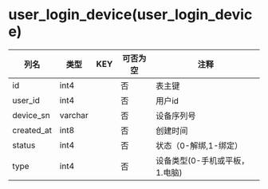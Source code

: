 # user_login_device(user_login_device)
| 列名   | 类型   | KEY  | 可否为空 | 注释   |
| ---- | ---- | ---- | ---- | ---- |
|id|int4||否|表主键|
|user_id|int4||否|用户id|
|device_sn|varchar||否|设备序列号|
|created_at|int8||否|创建时间|
|status|int4||否|状态（0-解绑,1-绑定）|
|type|int4||否|设备类型(0-手机或平板，1.电脑)|

